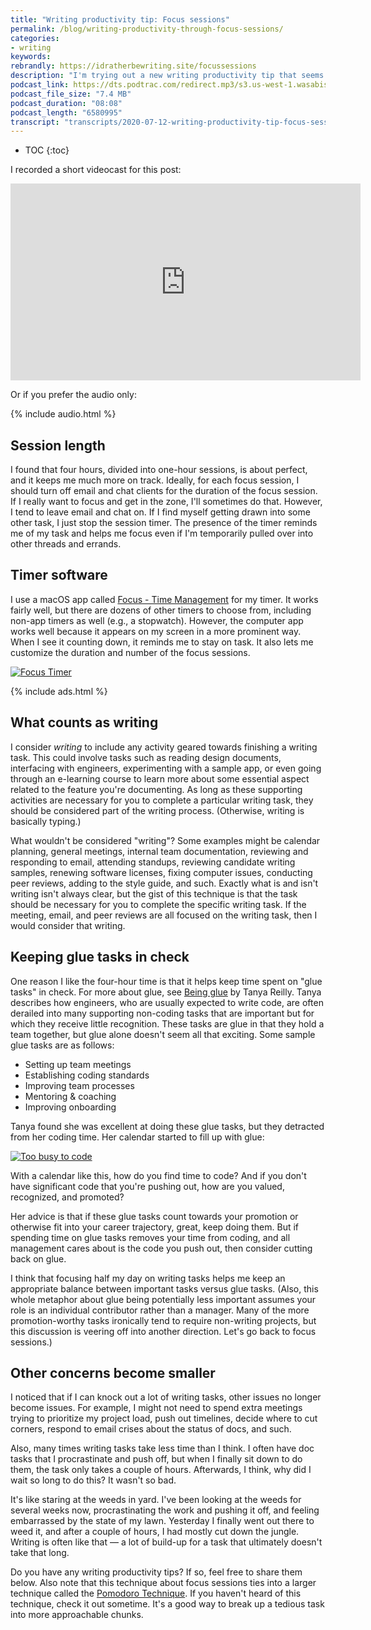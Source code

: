 ```yaml
---
title: "Writing productivity tip: Focus sessions"
permalink: /blog/writing-productivity-through-focus-sessions/
categories:
- writing
keywords:
rebrandly: https://idratherbewriting.site/focussessions
description: "I'm trying out a new writing productivity tip that seems to be working fairly well for me: focus sessions. A writing focus session is a one-hour session focused on a writing task. I made a goal last week of doing four writing focus sessions (at work) each day. I figured I should at least be able to devote half of my work day as a professional technical writer doing writing. This technique has boosted my writing productivity recently."
podcast_link: https://dts.podtrac.com/redirect.mp3/s3.us-west-1.wasabisys.com/idbwmedia.com/podcasts/focussessions.mp3
podcast_file_size: "7.4 MB"
podcast_duration: "08:08"
podcast_length: "6580995"
transcript: "transcripts/2020-07-12-writing-productivity-tip-focus-sessions.html"
---
```


* TOC
{:toc}

I recorded a short videocast for this post:

<iframe width="560" height="315" src="https://www.youtube.com/embed/PYqAPtAKc5c" frameborder="0" allow="accelerometer; autoplay; encrypted-media; gyroscope; picture-in-picture" allowfullscreen></iframe>

Or if you prefer the audio only:

{% include audio.html %}

## Session length

I found that four hours, divided into one-hour sessions, is about perfect, and it keeps me much more on track. Ideally, for each focus session, I should turn off email and chat clients for the duration of the focus session. If I really want to focus and get in the zone, I'll sometimes do that. However, I tend to leave email and chat on. If I find myself getting drawn into some other task, I just stop the session timer. The presence of the timer reminds me of my task and helps me focus even if I'm temporarily pulled over into other threads and errands.

## Timer software

I use a macOS app called [Focus - Time Management](https://apps.apple.com/us/app/focus-time-management/id777233759?mt=12) for my timer. It works fairly well, but there are dozens of other timers to choose from, including non-app timers as well (e.g., a stopwatch). However, the computer app works well because it appears on my screen in a more prominent way. When I see it counting down, it reminds me to stay on task. It also lets me customize the duration and number of the focus sessions.

<a href="https://apps.apple.com/us/app/focus-time-management/id777233759?mt=12"><img src="{{site.media}}/focussessions_app_screenshot.png" alt="Focus Timer" /></a>

{% include ads.html %}

## What counts as writing

I consider *writing* to include any activity geared towards finishing a writing task. This could involve tasks such as reading design documents, interfacing with engineers, experimenting with a sample app, or even going through an e-learning course to learn more about some essential aspect related to the feature you're documenting. As long as these supporting activities are necessary for you to complete a particular writing task, they should be considered part of the writing process. (Otherwise, writing is basically typing.)

What wouldn't be considered "writing"? Some examples might be calendar planning, general meetings, internal team documentation, reviewing and responding to email, attending standups, reviewing candidate writing samples, renewing software licenses, fixing computer issues, conducting peer reviews, adding to the style guide, and such. Exactly what is and isn't writing isn't always clear, but the gist of this technique is that the task should be necessary for you to complete the specific writing task. If the meeting, email, and peer reviews are all focused on the writing task, then I would consider that writing.

## Keeping glue tasks in check

One reason I like the four-hour time is that it helps keep time spent on "glue tasks" in check. For more about glue, see [Being glue](https://noidea.dog/glue) by Tanya Reilly. Tanya describes how engineers, who are usually expected to write code, are often derailed into many supporting non-coding tasks that are important but for which they receive little recognition. These tasks are glue in that they hold a team together, but glue alone doesn't seem all that exciting. Some sample glue tasks are as follows:

* Setting up team meetings
* Establishing coding standards
* Improving team processes
* Mentoring & coaching
* Improving onboarding

Tanya found she was excellent at doing these glue tasks, but they detracted from her coding time. Her calendar started to fill up with glue:

<a href="https://noidea.dog/#/glue/"><img src="{{site.media}}/how_spending_finite_work_hrs.jpeg" alt="Too busy to code" /></a>

With a calendar like this, how do you find time to code? And if you don't have significant code that you're pushing out, how are you valued, recognized, and promoted?

Her advice is that if these glue tasks count towards your promotion or otherwise fit into your career trajectory, great, keep doing them. But if spending time on glue tasks removes your time from coding, and all management cares about is the code you push out, then consider cutting back on glue.

I think that focusing half my day on writing tasks helps me keep an appropriate balance between important tasks versus glue tasks. (Also, this whole metaphor about glue being potentially less important assumes your role is an individual contributor rather than a manager. Many of the more promotion-worthy tasks ironically tend to require non-writing projects, but this discussion is veering off into another direction. Let's go back to focus sessions.)

## Other concerns become smaller

I noticed that if I can knock out a lot of writing tasks, other issues no longer become issues. For example, I might not need to spend extra meetings trying to prioritize my project load, push out timelines, decide where to cut corners, respond to email crises about the status of docs, and such.

Also, many times writing tasks take less time than I think. I often have doc tasks that I procrastinate and push off, but when I finally sit down to do them, the task only takes a couple of hours. Afterwards, I think, why did I wait so long to do this? It wasn't so bad.

It's like staring at the weeds in yard. I've been looking at the weeds for several weeks now, procrastinating the work and pushing it off, and feeling embarrassed by the state of my lawn. Yesterday I finally went out there to weed it, and after a couple of hours, I had mostly cut down the jungle. Writing is often like that &mdash; a lot of build-up for a task that ultimately doesn't take that long.

Do you have any writing productivity tips? If so, feel free to share them below. Also note that this technique about focus sessions ties into a larger technique called the [Pomodoro Technique](https://francescocirillo.com/pages/pomodoro-technique). If you haven't heard of this technique, check it out sometime. It's a good way to break up a tedious task into more approachable chunks.

